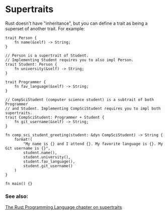 # Supertraits

Rust doesn't have "inheritance", but you can define a trait as being a superset
of another trait. For example:

```rust,editable
trait Person {
    fn name(&self) -> String;
}

// Person is a supertrait of Student.
// Implementing Student requires you to also impl Person.
trait Student: Person {
    fn university(&self) -> String;
}

trait Programmer {
    fn fav_language(&self) -> String;
}

// CompSciStudent (computer science student) is a subtrait of both Programmer 
// and Student. Implementing CompSciStudent requires you to impl both supertraits.
trait CompSciStudent: Programmer + Student {
    fn git_username(&self) -> String;
}

fn comp_sci_student_greeting(student: &dyn CompSciStudent) -> String {
    format!(
        "My name is {} and I attend {}. My favorite language is {}. My Git username is {}",
        student.name(),
        student.university(),
        student.fav_language(),
        student.git_username()
    )
}

fn main() {}
```

### See also:

[The Rust Programming Language chapter on supertraits][trpl_supertraits]

[trpl_supertraits]: https://doc.rust-lang.org/book/ch19-03-advanced-traits.html#using-supertraits-to-require-one-traits-functionality-within-another-trait
